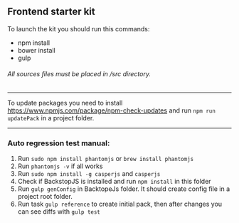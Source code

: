 ## Frontend starter kit
To launch the kit you should run this commands:
- npm install
- bower install
- gulp

###### All sources files must be placed in /src directory.

*****

To update packages you need to install https://www.npmjs.com/package/npm-check-updates and run `npm run updatePack` in a project folder. 

*****

### Auto regression test manual:
1. Run `sudo npm install phantomjs` or `brew install phantomjs`
2. Run `phantomjs -v` if all works
3. Run `sudo npm install -g casperjs` and `casperjs`
4. Check if BackstopJS is installed and run `npm install` in this folder
5. Run `gulp genConfig` in BacktopeJs folder. It should create config file in a project root folder.
6. Run task `gulp reference` to create initial pack, then after changes you can see diffs with `gulp test` 